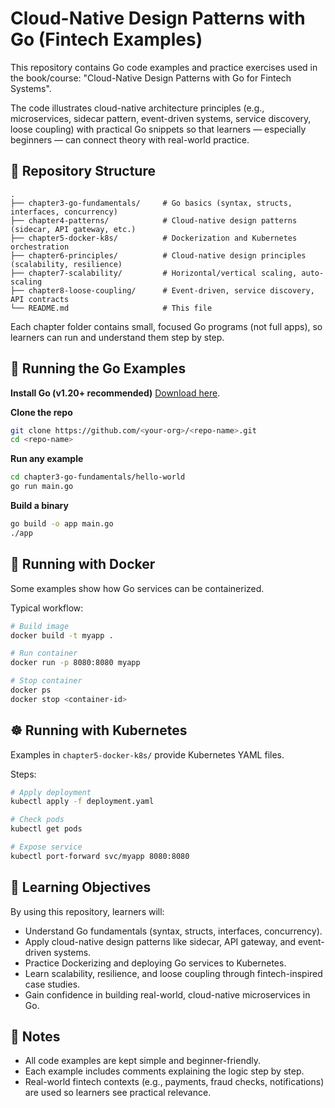 # Cloud-Native Design Patterns with Go (Fintech Examples)

This repository contains Go code examples and practice exercises used in the book/course:
"Cloud-Native Design Patterns with Go for Fintech Systems".

The code illustrates cloud-native architecture principles (e.g., microservices, sidecar pattern, event-driven systems, service discovery, loose coupling) with practical Go snippets so that learners — especially beginners — can connect theory with real-world practice.

## 📂 Repository Structure

```
.
├── chapter3-go-fundamentals/     # Go basics (syntax, structs, interfaces, concurrency)
├── chapter4-patterns/            # Cloud-native design patterns (sidecar, API gateway, etc.)
├── chapter5-docker-k8s/          # Dockerization and Kubernetes orchestration
├── chapter6-principles/          # Cloud-native design principles (scalability, resilience)
├── chapter7-scalability/         # Horizontal/vertical scaling, auto-scaling
├── chapter8-loose-coupling/      # Event-driven, service discovery, API contracts
└── README.md                     # This file
```

Each chapter folder contains small, focused Go programs (not full apps), so learners can run and understand them step by step.

## 🚀 Running the Go Examples

**Install Go (v1.20+ recommended)**
[Download here](https://go.dev/dl/).

**Clone the repo**

```bash
git clone https://github.com/<your-org>/<repo-name>.git
cd <repo-name>
```

**Run any example**

```bash
cd chapter3-go-fundamentals/hello-world
go run main.go
```

**Build a binary**

```bash
go build -o app main.go
./app
```

## 🐳 Running with Docker

Some examples show how Go services can be containerized.

Typical workflow:

```bash
# Build image
docker build -t myapp .

# Run container
docker run -p 8080:8080 myapp

# Stop container
docker ps
docker stop <container-id>
```

## ☸️ Running with Kubernetes

Examples in `chapter5-docker-k8s/` provide Kubernetes YAML files.

Steps:

```bash
# Apply deployment
kubectl apply -f deployment.yaml

# Check pods
kubectl get pods

# Expose service
kubectl port-forward svc/myapp 8080:8080
```

## 🎯 Learning Objectives

By using this repository, learners will:

- Understand Go fundamentals (syntax, structs, interfaces, concurrency).
- Apply cloud-native design patterns like sidecar, API gateway, and event-driven systems.
- Practice Dockerizing and deploying Go services to Kubernetes.
- Learn scalability, resilience, and loose coupling through fintech-inspired case studies.
- Gain confidence in building real-world, cloud-native microservices in Go.

## 📝 Notes

- All code examples are kept simple and beginner-friendly.
- Each example includes comments explaining the logic step by step.
- Real-world fintech contexts (e.g., payments, fraud checks, notifications) are used so learners see practical relevance.